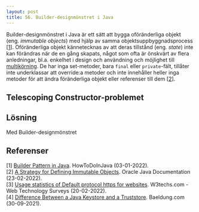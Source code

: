 ```yaml
---
layout: post
title: 56. Builder-designmönstret i Java
---
```


Builder-designmönstret i Java är ett sätt att bygga oföränderliga objekt (eng. *immutable objects*) med hjälp av samma objektsuppbyggnadsprocess [[1](https://howtodoinjava.com/design-patterns/creational/builder-pattern-in-java/)]. Oföränderliga objekt kännetecknas av att deras tillstånd (eng. *state*) inte kan förändras när de en gång skapats, något som ofta är önskvärt av flera anledningar, bl.a. enkelhet i design och användning och möjlighet till [multikörning](https://sv.wikipedia.org/wiki/Multik%C3%B6rning). De har inga set-metoder, bara `final` eller `private`-fält, tillåter inte underklassar att override:a metoder och inte innehåller heller inga metoder för att ändra föränderliga objekt eller referenser till dem [[2](https://docs.oracle.com/javase/tutorial/essential/concurrency/imstrat.html)]. 

## Telescoping Constructor-problemet

## Lösning
Med Builder-designmönstret 


## Referenser

[1] [Builder Pattern in Java](https://howtodoinjava.com/design-patterns/creational/builder-pattern-in-java/). HowToDoInJava (03-01-2022).<br>
[2] [A Strategy for Defining Immutable Objects](https://docs.oracle.com/javase/tutorial/essential/concurrency/imstrat.html). Oracle Java Documentation (23-02-2022).<br>
[3] [Usage statistics of Default protocol https for websites](https://w3techs.com/technologies/details/ce-httpsdefault). W3techs.com - Web Technology Surveys (20-02-2022).<br>
[4] [Difference Between a Java Keystore and a Truststore](https://www.baeldung.com/java-keystore-truststore-difference). Baeldung.com (30-09-2021).

